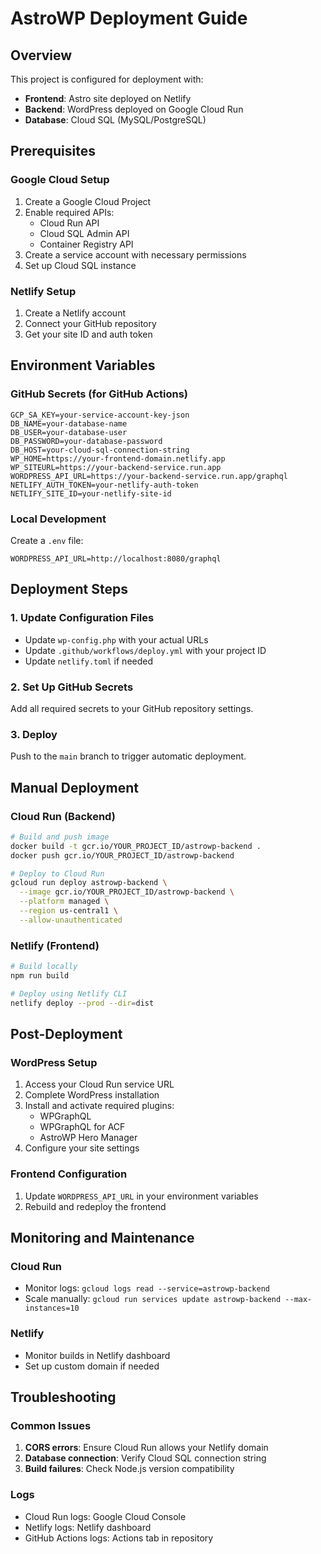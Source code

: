 # AstroWP Deployment Guide

## Overview
This project is configured for deployment with:
- **Frontend**: Astro site deployed on Netlify
- **Backend**: WordPress deployed on Google Cloud Run
- **Database**: Cloud SQL (MySQL/PostgreSQL)

## Prerequisites

### Google Cloud Setup
1. Create a Google Cloud Project
2. Enable required APIs:
   - Cloud Run API
   - Cloud SQL Admin API
   - Container Registry API
3. Create a service account with necessary permissions
4. Set up Cloud SQL instance

### Netlify Setup
1. Create a Netlify account
2. Connect your GitHub repository
3. Get your site ID and auth token

## Environment Variables

### GitHub Secrets (for GitHub Actions)
```
GCP_SA_KEY=your-service-account-key-json
DB_NAME=your-database-name
DB_USER=your-database-user
DB_PASSWORD=your-database-password
DB_HOST=your-cloud-sql-connection-string
WP_HOME=https://your-frontend-domain.netlify.app
WP_SITEURL=https://your-backend-service.run.app
WORDPRESS_API_URL=https://your-backend-service.run.app/graphql
NETLIFY_AUTH_TOKEN=your-netlify-auth-token
NETLIFY_SITE_ID=your-netlify-site-id
```

### Local Development
Create a `.env` file:
```
WORDPRESS_API_URL=http://localhost:8080/graphql
```

## Deployment Steps

### 1. Update Configuration Files
- Update `wp-config.php` with your actual URLs
- Update `.github/workflows/deploy.yml` with your project ID
- Update `netlify.toml` if needed

### 2. Set Up GitHub Secrets
Add all required secrets to your GitHub repository settings.

### 3. Deploy
Push to the `main` branch to trigger automatic deployment.

## Manual Deployment

### Cloud Run (Backend)
```bash
# Build and push image
docker build -t gcr.io/YOUR_PROJECT_ID/astrowp-backend .
docker push gcr.io/YOUR_PROJECT_ID/astrowp-backend

# Deploy to Cloud Run
gcloud run deploy astrowp-backend \
  --image gcr.io/YOUR_PROJECT_ID/astrowp-backend \
  --platform managed \
  --region us-central1 \
  --allow-unauthenticated
```

### Netlify (Frontend)
```bash
# Build locally
npm run build

# Deploy using Netlify CLI
netlify deploy --prod --dir=dist
```

## Post-Deployment

### WordPress Setup
1. Access your Cloud Run service URL
2. Complete WordPress installation
3. Install and activate required plugins:
   - WPGraphQL
   - WPGraphQL for ACF
   - AstroWP Hero Manager
4. Configure your site settings

### Frontend Configuration
1. Update `WORDPRESS_API_URL` in your environment variables
2. Rebuild and redeploy the frontend

## Monitoring and Maintenance

### Cloud Run
- Monitor logs: `gcloud logs read --service=astrowp-backend`
- Scale manually: `gcloud run services update astrowp-backend --max-instances=10`

### Netlify
- Monitor builds in Netlify dashboard
- Set up custom domain if needed

## Troubleshooting

### Common Issues
1. **CORS errors**: Ensure Cloud Run allows your Netlify domain
2. **Database connection**: Verify Cloud SQL connection string
3. **Build failures**: Check Node.js version compatibility

### Logs
- Cloud Run logs: Google Cloud Console
- Netlify logs: Netlify dashboard
- GitHub Actions logs: Actions tab in repository
